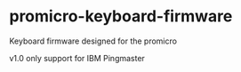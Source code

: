 # promicro-keyboard-firmware
Keyboard firmware designed for the promicro

v1.0
only support for IBM Pingmaster
